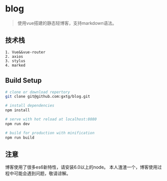 # blog

> 使用vue搭建的静态轻博客，支持markdown语法。

## 技术栈

    1. Vue&&vue-router
    2. axios
    3. stylus
    4. marked

## Build Setup

``` bash
# clone or download repertory
git clone git@github.com:gxtg/blog.git

# install dependencies
npm install

# serve with hot reload at localhost:8080
npm run dev

# build for production with minification
npm run build
```

## 注意

博客使用了很多es6新特性，请安装6.0以上的node。
本人渣渣一个，博客使用过程中可能会遇到问题，敬请谅解。

